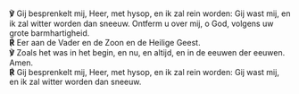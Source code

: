 **℣** Gij besprenkelt mij, Heer, met hysop, en ik zal rein worden: Gij
wast mij, en ik zal witter worden dan sneeuw. Ontferm u over mij, o God,
volgens uw grote barmhartigheid.  
**℟** Eer aan de Vader en de Zoon en de Heilige Geest.  
**℣** Zoals het was in het begin, en nu, en altijd, en in de eeuwen der
eeuwen. Amen.  
**℟** Gij besprenkelt mij, Heer, met hysop, en ik zal rein worden: Gij
wast mij, en ik zal witter worden dan sneeuw.
